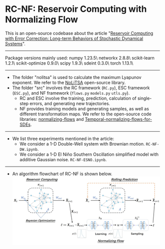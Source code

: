 # RC-NF: Reservoir Computing with Normalizing Flow
 This is an open-source codebase about the article "[Reservoir Computing with Error Correction: Long-term Behaviors of Stochastic Dynamical Systems](https://arxiv.org/abs/2305.00669 "article link")".
***
Package versions mainly used:
numpy                    1.23.5\\
networkx                 2.8.8\\
scikit-learn             1.2.1\\
scikit-optimize          0.9.0\\
scipy                    1.9.3\\
sdeint                   0.3.0\\
torch                    1.13.1\\
***
* The folder "nolitsa" is used to calculate the maximum Lyapunov exponent. We refer to the [NoLiTSA](https://github.com/manu-mannattil/nolitsa "NoLiTSA") open-source library.
* The folder "src" involves the RC framework (`RC.py`), ESC framework (`ESC.py`), and NF framework (`flows.py` `models.py` `utls.py`).
  * RC and ESC involve the training, prediction, calculation of single-step errors, and generating new trajectories.
  * NF provides training models and generating samples, as well as different transformation maps. We refer to the open-source code libraries: [normalizing-flows](https://github.com/tonyduan/normalizing-flows "tonyduan/normalizing-flows") and [Temporal-normalizing-flows-for-SDEs](https://github.com/Yubin-Lu/Temporal-normalizing-flows-for-SDEs "Yubin-Lu/Temporal-normalizing-flows-for-SDEs").
***
* We list three experiments mentioned in the article:
  * We consider a 1-D Double-Well system with Brownian motion. `RC-NF-DW.ipynb`.
  * We consider a 1-D El Niño Southern Oscillation simplified model with additive Gaussian noise. `RC-NF-ESNO.ipynb`.
  <!--* We consider a 3-D Lorenz system with additive Gaussian noise. `RC-NF-Lorenz.ipynb`.-->
***
* An algorithm flowchart of RC-NF is shown below.
![RC-NF](https://github.com/Fangransto/RC-NF/blob/main/rc-nf.jpg "RC-NF")

 





